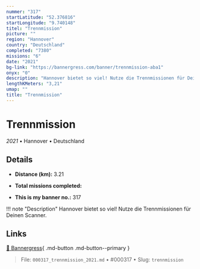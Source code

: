 ```yaml
---
nummer: "317"
startLatitude: "52.376816"
startLongitude: "9.740148"
titel: "Trennmission"
picture: ""
region: "Hannover"
country: "Deutschland"
completed: "7380"
missions: "6"
date: "2021"
bg-link: "https://bannergress.com/banner/trennmission-aba1"
onyx: "0"
description: "Hannover bietet so viel! Nutze die Trennmissionen für Deinen Scanner."
lengthKMeters: "3,21"
umap: ""
title: "Trennmission"
---
```

# Trennmission

*2021* • Hannover • Deutschland



## Details
- **Distance (km):** 3.21

- **Total missions completed:** 
- **This is my banner no.:** 317


!!! note "Description"
    Hannover bietet so viel! Nutze die Trennmissionen für Deinen Scanner.



## Links
[🔗 Bannergress](https://bannergress.com/banner/trennmission-aba1){ .md-button .md-button--primary }



> File: `000317_trennmission_2021.md` • #000317 • Slug: `trennmission`
